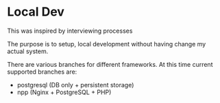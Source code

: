 # Local Dev

This was inspired by interviewing processes

The purpose is to setup, local development without having change my actual system.

There are various branches for different frameworks.
At this time current supported branches are:

- postgresql (DB only + persistent storage)
- npp (Nginx + PostgreSQL + PHP)